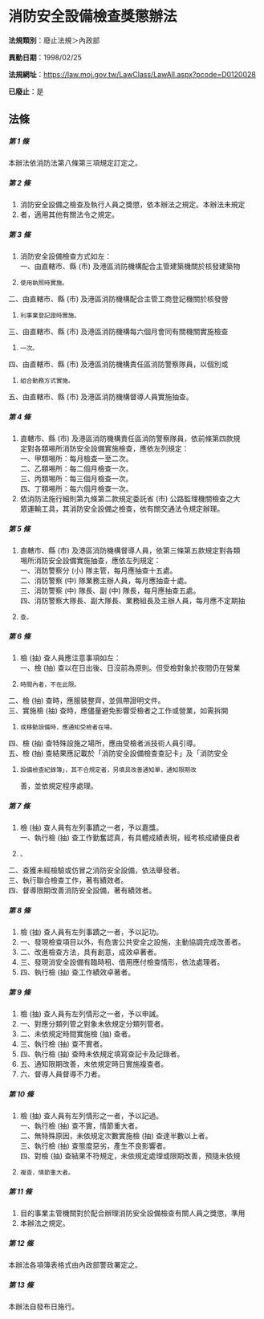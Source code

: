 # 消防安全設備檢查獎懲辦法

**法規類別**：廢止法規＞內政部

**異動日期**：1998/02/25  

**法規網址**：https://law.moj.gov.tw/LawClass/LawAll.aspx?pcode=D0120028

**已廢止**：是



## 法條
##### 第 1 條
本辦法依消防法第八條第三項規定訂定之。

##### 第 2 條
1. 消防安全設備之檢查及執行人員之獎懲，依本辦法之規定。本辦法未規定
1. 者，適用其他有關法令之規定。

##### 第 3 條
1. 消防安全設備檢查方式如左：  
一、由直轄市、縣 (市) 及港區消防機構配合主管建築機關於核發建築物
1.     使用執照時實施。  
二、由直轄市、縣 (市) 及港區消防機構配合主管工商登記機關於核發營
1.     利事業登記證時實施。  
三、由直轄市、縣 (市) 及港區消防機構每六個月會同有關機關實施檢查
1.     一次。  
四、由直轄市、縣 (市) 及港區消防機構責任區消防警察隊員，以個別或
1.     組合勤務方式實施。  
五、由直轄市、縣 (市) 及港區消防機構督導人員實施抽查。

##### 第 4 條
1. 直轄市、縣 (市) 及港區消防機構責任區消防警察隊員，依前條第四款規  
定對各類埸所消防安全設備實施檢查，應依左列規定：  
一、甲類埸所：每月檢查一至二次。  
二、乙類埸所：每二個月檢查一次。  
三、丙類埸所：每三個月檢查一次。  
四、丁類埸所：每六個月檢查一次。
1. 依消防法施行細則第九條第二款規定委託省 (市) 公路監理機關檢查之大  
眾運輸工具，其消防安全設備之檢查，依有關交通法令規定辦理。

##### 第 5 條
1. 直轄市、縣 (市) 及港區消防機構督導人員，依第三條第五款規定對各類  
埸所消防安全設備實施抽查，應依左列規定：  
一、消防警察分 (小) 隊主管，每月應抽查十五處。  
二、消防警察 (中) 隊業務主辦人員，每月應抽查十處。  
三、消防警察 (中) 隊長、副 (中) 隊長，每月應抽查五處。  
四、消防警察大隊長、副大隊長、業務組長及主辦人員，每月應不定期抽
1.     查。

##### 第 6 條
1. 檢 (抽) 查人員應注意事項如左：  
一、檢 (抽) 查以在日出後、日沒前為原則。但受檢對象於夜間仍在營業
1.     時間內者，不在此限。  
二、檢 (抽) 查時，應服裝整齊，並佩帶證明文件。  
三、實施檢 (抽) 查時，應儘量避免影響受檢者之工作或營業，如需拆開
1.     或移動設備時，應通知受檢者在場。  
四、檢 (抽) 查特殊設施之場所，應由受檢者派技術人員引導。  
五、檢 (抽) 查結果應記載於「消防安全設備檢查查記卡」及「消防安全
1.     設備檢查紀錄簿」，其不合規定者，另填具改善通知單，通知限期改  
    善，並依規定程序處理。

##### 第 7 條
1. 檢 (抽) 查人員有左列事蹟之一者，予以嘉獎。  
一、執行檢 (抽) 查工作勤奮認真，有具體成績表現，經考核成績優良者
1.     。  
二、查獲未經檢驗或仿冒之消防安全設備，依法舉發者。  
三、執行聯合檢查工作，著有績效者。  
四、督導限期改善消防安全設備，著有績效者。

##### 第 8 條
1. 檢 (抽) 查人員有左列事蹟之一者，予以記功。
1. 一、發現檢查項目以外，有危害公共安全之設施，主動協調完成改善者。
1. 二、改進檢查方法，具有創意，成效卓著者。
1. 三、發現消安全設備有臨時租、借用應付檢查情形，依法處理者。
1. 四、執行檢 (抽) 查工作績效卓著者。

##### 第 9 條
1. 檢 (抽) 查人員有左列情形之一者，予以申誡。
1. 一、對應分類列管之對象未依規定分類列管者。
1. 二、未依規定時間實施檢 (抽) 查者。
1. 三、執行檢 (抽) 查不實者。
1. 四、執行檢 (抽) 查時未依規定填寫查記卡及記錄者。
1. 五、通知限期改善，未依規定時日實施複查者。
1. 六、督導人員督導不力者。

##### 第 10 條
1. 檢 (抽) 查人員有左列情形之一者，予以記過。  
一、執行檢 (抽) 查不實，情節重大者。  
二、無特殊原因，未依規定次數實施檢 (抽) 查達半數以上者。  
三、執行檢 (抽) 查態度惡劣，產生不良影響者。  
四、對檢 (抽) 查結果不符規定，未依規定處理或限期改善，預隨未依規
1.     複查，情節重大者。

##### 第 11 條
1. 目的事業主管機關對於配合辦理消防安全設備檢查有關人員之獎懲，準用
1. 本辦法之規定。

##### 第 12 條
本辦法各項簿表格式由內政部警政署定之。

##### 第 13 條
本辦法自發布日施行。


